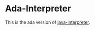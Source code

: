 # Ada-Interpreter
This is the ada version of [java-interpreter](https://github.com/thamilton2014/java_interpreter).
